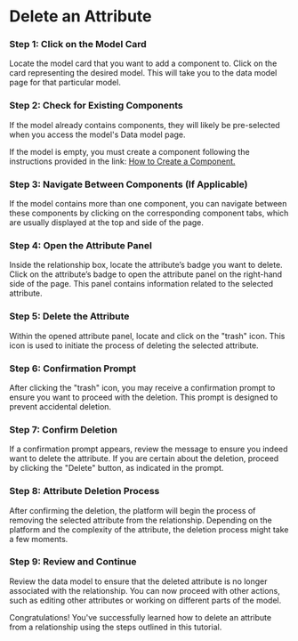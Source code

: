 # Delete an Attribute

### **Step 1: Click on the Model Card**

Locate the model card that you want to add a component to. Click on the card representing the desired model. This will take you to the data model page for that particular model.

### **Step 2: Check for Existing Components**

If the model already contains components, they will likely be pre-selected when you access the model's Data model page.

If the model is empty, you must create a component following the instructions provided in the link: [How to Create a Component.](../components/create-component.md)

### **Step 3: Navigate Between Components (If Applicable)**

If the model contains more than one component, you can navigate between these components by clicking on the corresponding component tabs, which are usually displayed at the top and side of the page.

### **Step 4: Open the Attribute Panel**

Inside the relationship box, locate the attribute’s badge you want to delete. Click on the attribute’s badge to open the attribute panel on the right-hand side of the page. This panel contains information related to the selected attribute.

### **Step 5: Delete the Attribute**

Within the opened attribute panel, locate and click on the "trash" icon. This icon is used to initiate the process of deleting the selected attribute.

### **Step 6: Confirmation Prompt**

After clicking the "trash" icon, you may receive a confirmation prompt to ensure you want to proceed with the deletion. This prompt is designed to prevent accidental deletion.

### **Step 7: Confirm Deletion**

If a confirmation prompt appears, review the message to ensure you indeed want to delete the attribute. If you are certain about the deletion, proceed by clicking the "Delete" button, as indicated in the prompt.

### **Step 8: Attribute Deletion Process**

After confirming the deletion, the platform will begin the process of removing the selected attribute from the relationship. Depending on the platform and the complexity of the attribute, the deletion process might take a few moments.

### **Step 9: Review and Continue**

Review the data model to ensure that the deleted attribute is no longer associated with the relationship. You can now proceed with other actions, such as editing other attributes or working on different parts of the model.

Congratulations! You've successfully learned how to delete an attribute from a relationship using the steps outlined in this tutorial.